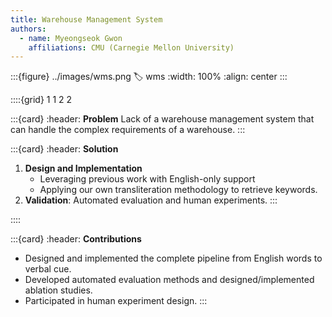 ```yaml
---
title: Warehouse Management System
authors:
  - name: Myeongseok Gwon
    affiliations: CMU (Carnegie Mellon University)
---
```


:::{figure} ../images/wms.png
:label: wms
:width: 100%
:align: center
:::

::::{grid} 1 1 2 2

:::{card}
:header: **Problem**
Lack of a warehouse management system that can handle the complex requirements of a warehouse.
:::

:::{card}
:header: **Solution**
1. **Design and Implementation**
    - Leveraging previous work with English-only support
    - Applying our own transliteration methodology to retrieve keywords.
2. **Validation**: Automated evaluation and human experiments.
:::

::::

:::{card}
:header: **Contributions**
- Designed and implemented the complete pipeline from English words to verbal cue.
- Developed automated evaluation methods and designed/implemented ablation studies.
- Participated in human experiment design.
::: 